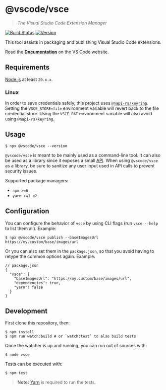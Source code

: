 # @vscode/vsce

> _The Visual Studio Code Extension Manager_

[![Build Status](https://dev.azure.com/monacotools/Monaco/_apis/build/status/npm/microsoft.vscode-vsce?repoName=microsoft%2Fvscode-vsce&branchName=main)](https://dev.azure.com/monacotools/Monaco/_build/latest?definitionId=446&repoName=microsoft%2Fvscode-vsce&branchName=main)
[![Version](https://img.shields.io/npm/v/@vscode/vsce.svg)](https://npmjs.org/package/@vscode/vsce)

This tool assists in packaging and publishing Visual Studio Code extensions.

Read the [**Documentation**](https://code.visualstudio.com/api/working-with-extensions/publishing-extension) on the VS Code website.

## Requirements

[Node.js](https://nodejs.org/en/) at least `20.x.x`.

### Linux

In order to save credentials safely, this project uses [`@napi-rs/keyring`](https://www.npmjs.com/package/@napi-rs/keyring
). Setting the `VSCE_STORE=file` environment variable will revert back to the file credential store. Using the `VSCE_PAT` environment variable will also avoid using `@napi-rs/keyring`.

## Usage

```console
$ npx @vscode/vsce --version
```

`@vscode/vsce` is meant to be mainly used as a command-line tool. It can also be used as a library since it exposes a small [API](https://github.com/microsoft/vscode-vsce/blob/main/src/api.ts). When using `@vscode/vsce` as a library, be sure to sanitize any user input used in API calls to prevent security issues.

Supported package managers:

- `npm >=6`
- `yarn >=1 <2`

## Configuration

You can configure the behavior of `vsce` by using CLI flags (run `vsce --help` to list them all). Example:

```console
$ npx @vscode/vsce publish --baseImagesUrl https://my.custom/base/images/url
```

Or you can also set them in the `package.json`, so that you avoid having to retype the common options again. Example:

```jsonc
// package.json
{
  "vsce": {
    "baseImagesUrl": "https://my.custom/base/images/url",
    "dependencies": true,
    "yarn": false
  }
}
```

## Development

First clone this repository, then:

```console
$ npm install
$ npm run watch:build # or `watch:test` to also build tests
```

Once the watcher is up and running, you can run out of sources with:

```console
$ node vsce
```

Tests can be executed with:

```console
$ npm test
```

> **Note:** [Yarn](https://www.npmjs.com/package/yarn) is required to run the tests.
